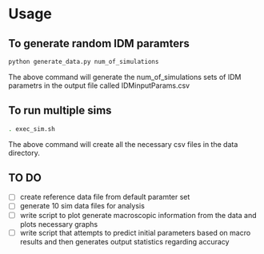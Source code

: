 # Usage

## To generate random IDM paramters
```bash
python generate_data.py num_of_simulations
```
The above command will generate the num_of_simulations sets of IDM parametrs in the output file called IDMinputParams.csv

## To run multiple sims
```bash
. exec_sim.sh
```
The above command will create all the necessary csv files in the data directory.

## TO DO
- [ ] create reference data file from default paramter set
- [ ] generate 10 sim data files for analysis
- [ ] write script to plot generate macroscopic information from the data and plots necessary graphs
- [ ] write script that attempts to predict initial parameters based on macro results and then generates output statistics regarding accuracy
